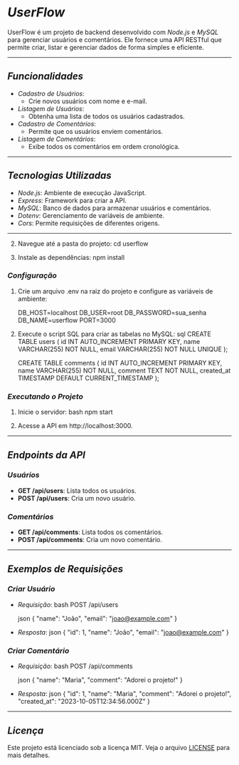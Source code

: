 # *UserFlow*

UserFlow é um projeto de backend desenvolvido com *Node.js* e *MySQL* para gerenciar usuários e comentários. Ele fornece uma API RESTful que permite criar, listar e gerenciar dados de forma simples e eficiente.

---

## *Funcionalidades*

- *Cadastro de Usuários*:
  - Crie novos usuários com nome e e-mail.
- *Listagem de Usuários*:
  - Obtenha uma lista de todos os usuários cadastrados.
- *Cadastro de Comentários*:
  - Permite que os usuários enviem comentários.
- *Listagem de Comentários*:
  - Exibe todos os comentários em ordem cronológica.

---

## *Tecnologias Utilizadas*

- *Node.js*: Ambiente de execução JavaScript.
- *Express*: Framework para criar a API.
- *MySQL*: Banco de dados para armazenar usuários e comentários.
- *Dotenv*: Gerenciamento de variáveis de ambiente.
- *Cors*: Permite requisições de diferentes origens.

---
2. Navegue até a pasta do projeto:
   cd userflow
   
3. Instale as dependências:
   npm install
   

### *Configuração*
1. Crie um arquivo .env na raiz do projeto e configure as variáveis de ambiente:
   
   DB_HOST=localhost
   DB_USER=root
   DB_PASSWORD=sua_senha
   DB_NAME=userflow
   PORT=3000
   
2. Execute o script SQL para criar as tabelas no MySQL:
   sql
   CREATE TABLE users (
     id INT AUTO_INCREMENT PRIMARY KEY,
     name VARCHAR(255) NOT NULL,
     email VARCHAR(255) NOT NULL UNIQUE
   );

   CREATE TABLE comments (
     id INT AUTO_INCREMENT PRIMARY KEY,
     name VARCHAR(255) NOT NULL,
     comment TEXT NOT NULL,
     created_at TIMESTAMP DEFAULT CURRENT_TIMESTAMP
   );
   

### *Executando o Projeto*
1. Inicie o servidor:
   bash
   npm start
   
2. Acesse a API em http://localhost:3000.

---

## *Endpoints da API*

### *Usuários*
- **GET /api/users**: Lista todos os usuários.
- **POST /api/users**: Cria um novo usuário.

### *Comentários*
- **GET /api/comments**: Lista todos os comentários.
- **POST /api/comments**: Cria um novo comentário.

---

## *Exemplos de Requisições*

### *Criar Usuário*
- *Requisição*:
  bash
  POST /api/users
  
  json
  {
    "name": "João",
    "email": "joao@example.com"
  }
  

- *Resposta*:
  json
  {
    "id": 1,
    "name": "João",
    "email": "joao@example.com"
  }
  

### *Criar Comentário*
- *Requisição*:
  bash
  POST /api/comments
  
  json
  {
    "name": "Maria",
    "comment": "Adorei o projeto!"
  }
  

- *Resposta*:
  json
  {
    "id": 1,
    "name": "Maria",
    "comment": "Adorei o projeto!",
    "created_at": "2023-10-05T12:34:56.000Z"
  }
  
---

## *Licença*

Este projeto está licenciado sob a licença MIT. Veja o arquivo [LICENSE](LICENSE) para mais detalhes.

